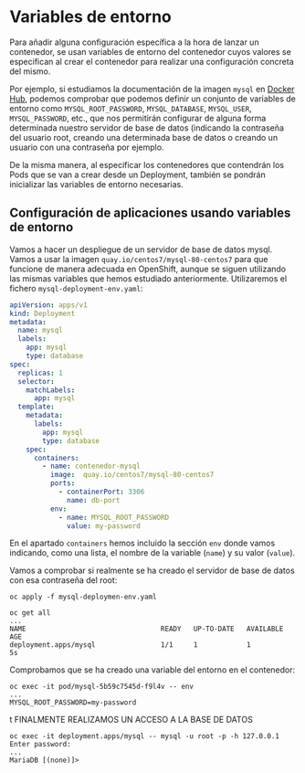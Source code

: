 # Variables de entorno

Para añadir alguna configuración específica a la hora de lanzar un
contenedor, se usan variables de entorno  del contenedor
cuyos valores se especifican al crear el contenedor para realizar una configuración concreta del mismo.

Por ejemplo, si estudiamos la documentación de la imagen `mysql` en
[Docker Hub](https://hub.docker.com/_/mysql), podemos comprobar que
podemos definir un conjunto de variables de entorno como
`MYSQL_ROOT_PASSWORD`, `MYSQL_DATABASE`, `MYSQL_USER`,
`MYSQL_PASSWORD`, etc., que nos permitirán configurar de alguna forma
determinada nuestro servidor de base de datos (indicando la contraseña
del usuario root, creando una determinada base de datos o creando un
usuario con una contraseña por ejemplo.

De la misma manera, al especificar los contenedores que contendrán los
Pods que se van a crear desde un Deployment, también se pondrán
inicializar las variables de entorno necesarias.

## Configuración de aplicaciones usando variables de entorno

Vamos a hacer un despliegue de un servidor de base de datos
mysql. Vamos a usar la imagen `quay.io/centos7/mysql-80-centos7` para que funcione de manera adecuada en OpenShift, aunque se siguen utilizando las mismas variables que hemos estudiado anteriormente. Utilizaremos el fichero `mysql-deployment-env.yaml`:

```yaml
apiVersion: apps/v1
kind: Deployment
metadata:
  name: mysql
  labels:
    app: mysql
    type: database
spec:
  replicas: 1
  selector:
    matchLabels:
      app: mysql
  template:
    metadata:
      labels:
        app: mysql
        type: database
    spec:
      containers:
        - name: contenedor-mysql
          image:  quay.io/centos7/mysql-80-centos7
          ports:
            - containerPort: 3306
              name: db-port
          env:
            - name: MYSQL_ROOT_PASSWORD
              value: my-password
```

En el apartado `containers` hemos incluido la sección `env` donde
vamos indicando, como una lista, el nombre de la variable (`name`) y
su valor (`value`). 

Vamos a comprobar si realmente se ha creado el servidor de base de
datos con esa contraseña del root:

    oc apply -f mysql-deploymen-env.yaml

    oc get all
    ...
    NAME                                 READY   UP-TO-DATE   AVAILABLE   AGE
    deployment.apps/mysql                1/1     1            1           5s

  Comprobamos que se ha creado una variable del entorno en el contenedor:

    oc exec -it pod/mysql-5b59c7545d-f9l4v -- env
    ...
    MYSQL_ROOT_PASSWORD=my-password

t FINALMENTE REALIZAMOS UN ACCESO A LA BASE DE DATOS
    
    oc exec -it deployment.apps/mysql -- mysql -u root -p -h 127.0.0.1
    Enter password:
    ...
    MariaDB [(none)]>


